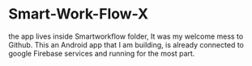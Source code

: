 # Smart-Work-Flow-X
the app lives inside Smartworkflow folder, It was my welcome mess to Github.
This an Android app that I am building, is already connected to google Firebase services and running for the most part.
